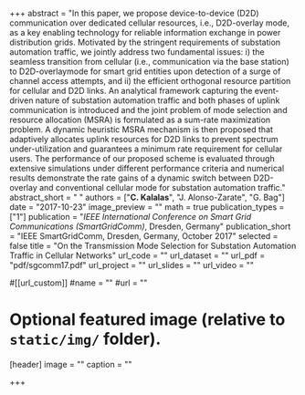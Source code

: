 +++
abstract = "In this paper, we propose device-to-device (D2D) communication over dedicated cellular resources, i.e., D2D-overlay mode, as a key enabling technology for reliable information exchange in power distribution grids. Motivated by the stringent requirements of substation automation traffic, we jointly address two fundamental issues: i) the seamless transition from cellular (i.e., communication via the base station) to D2D-overlaymode for smart grid entities upon detection of a surge of channel access attempts, and ii) the efficient orthogonal resource partition for cellular and D2D links. An analytical framework capturing the event-driven nature of substation automation traffic and both phases of uplink communication is introduced and the joint problem of mode selection and resource allocation (MSRA) is formulated as a sum-rate maximization problem. A dynamic heuristic MSRA mechanism is then proposed that adaptively allocates uplink resources for D2D links to prevent spectrum under-utilization and guarantees a minimum rate requirement for cellular users. The performance of our proposed scheme is evaluated through extensive simulations under different performance criteria and numerical results demonstrate the rate gains of a dynamic switch between D2D-overlay and conventional cellular mode for substation automation traffic."  
abstract_short = " "
authors = ["**C. Kalalas**", "J. Alonso-Zarate", "G. Bag"]
date = "2017-10-23"
image_preview = ""
math = true
publication_types = ["1"]
publication = "*IEEE International Conference on Smart Grid Communications (SmartGridComm)*, Dresden, Germany"
publication_short = "IEEE SmartGridComm, Dresden, Germany, October 2017"
selected = false
title = "On the Transmission Mode Selection for Substation Automation Traffic in Cellular Networks"
url_code = ""
url_dataset = ""
url_pdf = "pdf/sgcomm17.pdf"
url_project = ""
url_slides = ""
url_video = ""

#[[url_custom]]
#name = ""
#url = ""

# Optional featured image (relative to `static/img/` folder).
[header]
image = ""
caption = ""

+++
